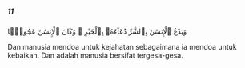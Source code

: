 ##### 11

<span class="ayah">وَيَدْعُ ٱلْإِنسَٰنُ بِٱلشَّرِّ دُعَآءَهُۥ بِٱلْخَيْرِ ۖ وَكَانَ ٱلْإِنسَٰنُ عَجُولًۭا</span>

<span class="ayah_translation">Dan manusia mendoa untuk kejahatan sebagaimana ia mendoa untuk kebaikan. Dan adalah manusia bersifat tergesa-gesa.</span>
